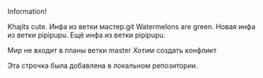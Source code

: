 Information!

Khajits cute.
Инфа из ветки мастер.git
Watermelons are green.
Новая инфа из ветки pipipupu.
Ещё инфа из ветки pipipupu.

Мир не входит в планы ветки master
Хотим создать конфликт

Эта строчка была добавлена в локальном репозитории.